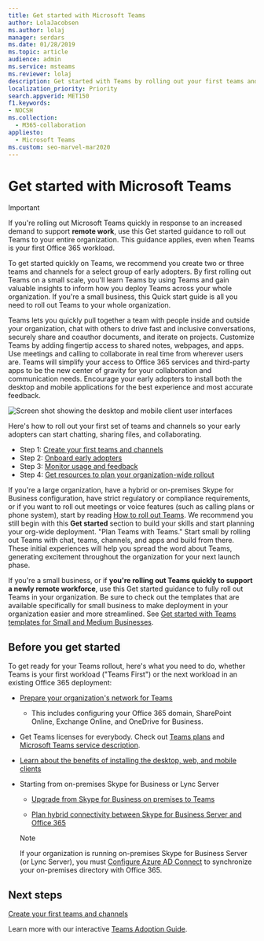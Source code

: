 ```yaml
---
title: Get started with Microsoft Teams
author: LolaJacobsen
ms.author: lolaj
manager: serdars
ms.date: 01/28/2019
ms.topic: article
audience: admin
ms.service: msteams
ms.reviewer: lolaj
description: Get started with Teams by rolling out your first teams and channels so you can build your experience with Teams before you deploy across your organization.
localization_priority: Priority
search.appverid: MET150
f1.keywords:
- NOCSH
ms.collection: 
  - M365-collaboration
appliesto: 
  - Microsoft Teams
ms.custom: seo-marvel-mar2020
---
```


# Get started with Microsoft Teams

> [!IMPORTANT]
> If you're rolling out Microsoft Teams quickly in response to an increased demand to support **remote work**, use this Get started guidance to roll out Teams to your entire organization. This guidance applies, even when Teams is your first Office 365 workload.

To get started quickly on Teams, we recommend you create two or three teams and channels for a select group of early adopters. By first rolling out Teams on a small scale, you'll learn Teams by using Teams and gain valuable insights to inform how you deploy Teams across your whole organization. If you're a small business, this Quick start guide is all you need to roll out Teams to your whole organization.


Teams lets you quickly pull together a team with people inside and outside your organization, chat with others to drive fast and inclusive conversations, securely share and coauthor documents, and iterate on projects. Customize Teams by adding fingertip access to shared notes, webpages, and apps. Use meetings and calling to collaborate in real time from wherever users are. Teams will simplify your access to Office 365 services and  third-party apps to be the new center of gravity for your collaboration and communication needs. Encourage your early adopters to install both the desktop and mobile applications for the best experience and most accurate feedback.

![Screen shot showing the desktop and mobile client user interfaces](media/get-started-microsoft-teams.png "Screen shot showing the Teams desktop client and mobile client user interface" ) 

Here's how to roll out your first set of teams and channels so your early adopters can start chatting, sharing files, and collaborating.

- Step 1: [Create your first teams and channels](get-started-with-teams-create-your-first-teams-and-channels.md)
- Step 2: [Onboard early adopters](get-started-with-teams-onboard-early-adopters.md)
- Step 3: [Monitor usage and feedback](get-started-with-teams-monitor-usage-and-feedback.md)
- Step 4: [Get resources to plan your organization-wide rollout](get-started-with-teams-resources-for-org-wide-rollout.md)

If you're a large organization, have a hybrid or on-premises Skype for Business configuration, have strict regulatory or compliance requirements, or if you want to roll out meetings or voice features (such as calling plans or phone system), start by reading [How to roll out Teams](how-to-roll-out-teams.md). We recommend you still begin with this **Get started** section to build your skills and start planning your org-wide deployment. "Plan Teams with Teams." Start small by rolling out Teams with chat, teams, channels, and apps and build from there. These initial experiences will help you spread the word about Teams, generating excitement throughout the organization for your next launch phase. 

If you're a small business, or if **you're rolling out Teams quickly to support a newly remote workforce**, use this Get started guidance to fully roll out Teams in your organization. Be sure to check out the templates that are available specifically for small business to make deployment in your organization easier and more streamlined. See [Get started with Teams templates for Small and Medium Businesses](https://docs.microsoft.com/microsoftteams/smb-templates).

## Before you get started

To get ready for your Teams rollout, here's what you need to do, whether Teams is your first workload ("Teams First") or the next workload in an existing Office 365 deployment:

- [Prepare your organization's network for Teams](prepare-network.md)
    - This includes configuring your Office 365 domain, SharePoint Online, Exchange Online, and OneDrive for Business.

- Get Teams licenses for everybody. Check out [Teams plans](https://www.microsoft.com/microsoft-365/microsoft-teams/compare-microsoft-teams-options) and [Microsoft Teams service description](https://docs.microsoft.com/office365/servicedescriptions/teams-service-description).

- [Learn about the benefits of installing the desktop, web, and mobile clients](get-clients.md)

- Starting from on-premises Skype for Business or Lync Server
   - [Upgrade from Skype for Business on premises to Teams](upgrade-to-Teams-execute-SkypeforBusinessHybridOnPrem.md) 
   
   - [Plan hybrid connectivity between Skype for Business Server and Office 365](https://docs.microsoft.com/SkypeForBusiness/hybrid/plan-hybrid-connectivity)
   
   > [!NOTE]
   > If your organization is running on-premises Skype for Business Server (or Lync Server), you must [Configure Azure AD Connect](https://docs.microsoft.com/SkypeForBusiness/hybrid/configure-azure-ad-connect) to synchronize your on-premises directory with Office 365. 


## Next steps

[Create your first teams and channels](get-started-with-teams-create-your-first-teams-and-channels.md)

Learn more with our interactive [Teams Adoption Guide](https://aka.ms/teamstoolkit).
